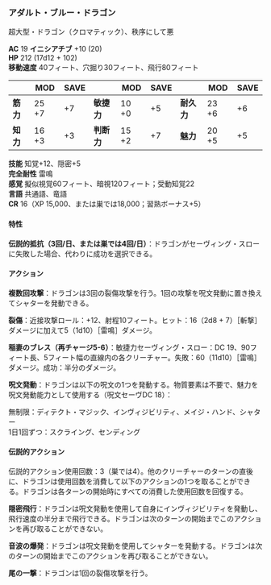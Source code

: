 ### アダルト・ブルー・ドラゴン
超大型・ドラゴン（クロマティック）、秩序にして悪

**AC** 19 **イニシアチブ** +10 (20)  
**HP** 212 (17d12 + 102)  
**移動速度** 40フィート、穴掘り30フィート、飛行80フィート

|      | MOD | SAVE |      | MOD | SAVE |      | MOD | SAVE |
|------|-----|------|------|-----|------|------|-----|------|
| **筋力** | 25 +7 | +7 | **敏捷力** | 10 +0 | +5 | **耐久力** | 23 +6 | +6 |
| **知力** | 16 +3 | +3 | **判断力** | 15 +2 | +7 | **魅力** | 20 +5 | +5 |

**技能** 知覚+12、隠密+5  
**完全耐性** 雷鳴  
**感覚** 擬似視覚60フィート、暗視120フィート；受動知覚22  
**言語** 共通語、竜語  
**CR** 16（XP 15,000、または巣では18,000；習熟ボーナス+5）

#### 特性

**伝説的抵抗（3回/日、または巣では4回/日）**：ドラゴンがセーヴィング・スローに失敗した場合、代わりに成功を選択できる。

#### アクション

**複数回攻撃**：ドラゴンは3回の裂傷攻撃を行う。1回の攻撃を呪文発動に置き換えてシャターを発動できる。

**裂傷**：近接攻撃ロール：+12、射程10フィート。ヒット：16（2d8 + 7）［斬撃］ダメージに加えて5（1d10）［雷鳴］ダメージ。

**稲妻のブレス（再チャージ5-6）**：敏捷力セーヴィング・スロー：DC 19、90フィート長、5フィート幅の直線内の各クリーチャー。失敗：60（11d10）［雷鳴］ダメージ。成功：半分のダメージ。

**呪文発動**：ドラゴンは以下の呪文の1つを発動する。物質要素は不要で、魅力を呪文発動能力として使用する（呪文セーヴDC 18）：

無制限：ディテクト・マジック、インヴィジビリティ、メイジ・ハンド、シャター  
1日1回ずつ：スクライング、センディング

#### 伝説的アクション

伝説的アクション使用回数：3（巣では4）。他のクリーチャーのターンの直後に、ドラゴンは使用回数を消費して以下のアクションの1つを取ることができる。ドラゴンは各ターンの開始時にすべての消費した使用回数を回復する。

**隠密飛行**：ドラゴンは呪文発動を使用して自身にインヴィジビリティを発動し、飛行速度の半分まで飛行できる。ドラゴンは次のターンの開始までこのアクションを再び取ることができない。

**音波の爆発**：ドラゴンは呪文発動を使用してシャターを発動する。ドラゴンは次のターンの開始までこのアクションを再び取ることができない。

**尾の一撃**：ドラゴンは1回の裂傷攻撃を行う。
